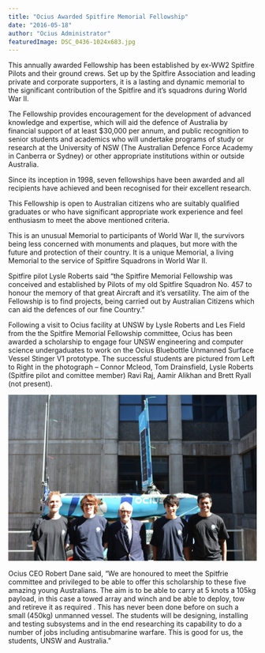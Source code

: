 ```yaml
---
title: "Ocius Awarded Spitfire Memorial Fellowship"
date: "2016-05-18"
author: "Ocius Administrator"
featuredImage: DSC_0436-1024x683.jpg
---
```


This annually awarded Fellowship has been established by ex-WW2 Spitfire Pilots and their ground crews. Set up by the Spitfire Association and leading private and corporate supporters, it is a lasting and dynamic memorial to the significant contribution of the Spitfire and it’s squadrons during World War II.

The Fellowship provides encouragement for the development of advanced knowledge and expertise, which will aid the defence of Australia by financial support of at least $30,000 per annum, and public recognition to senior students and academics who will undertake programs of study or research at the University of NSW (The Australian Defence Force Academy in Canberra or Sydney) or other appropriate institutions within or outside Australia.

Since its inception in 1998, seven fellowships have been awarded and all recipients have achieved and been recognised for their excellent research.

This Fellowship is open to Australian citizens who are suitably qualified graduates or who have significant appropriate work experience and feel enthusiasm to meet the above mentioned criteria.

This is an unusual Memorial to participants of World War II, the survivors being less concerned with monuments and plaques, but more with the future and protection of their country. It is a unique Memorial, a living Memorial to the service of Spitfire Squadrons in World War II.

Spitfire pilot Lysle Roberts said “the Spitfire Memorial Fellowship was conceived and established by Pilots of my old Spitfire Squadron No. 457 to honour the memory of that great Aircraft and it’s versatility. The aim of the Fellowship is to find projects, being carried out by Australian Citizens which can aid the defences of our fine Country.”

Following a visit to Ocius facility at UNSW by Lysle Roberts and Les Field from the the Spitfire Memorial Fellowship committee, Ocius has been awarded a scholarship to engage four UNSW engineering and computer science undergaduates to work on the Ocius Bluebottle Unmanned Surface Vessel Stinger V1 prototype. The successful students are pictured from Left to Right in the photograph – Connor Mcleod, Tom Drainsfield, Lysle Roberts (Spitfire pilot and comittee member) Ravi Raj, Aamir Alikhan and Brett Ryall (not present).

![OciusInterns](./DSC_0436-1024x683.jpg)

Ocius CEO Robert Dane said, “We are honoured to meet the Spitfrie committee and privileged to be able to offer this scholarship to these five amazing young Australians. The aim is to be able to carry at 5 knots a 105kg payload, in this case a towed array and winch and be able to deploy, tow and retireve it as required . This has never been done before on such a small (450kg) unmanned vessel. The students will be designing, installing and testing subsystems and in the end researching its capability to do a number of jobs including antisubmarine warfare. This is good for us, the students, UNSW and Australia.”
